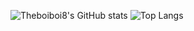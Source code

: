 ![Theboiboi8's GitHub stats](https://github-readme-stats-sh.vercel.app/api?username=theboiboi8&theme=monokai&show_icons=true)
![Top Langs](https://github-readme-stats-sh.vercel.app/api/top-langs/?username=theboiboi8&langs_count=10&show_icons=true&theme=monokai)